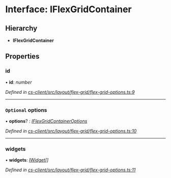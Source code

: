 # Interface: IFlexGridContainer

## Hierarchy

* **IFlexGridContainer**

## Properties

###  id

• **id**: *number*

*Defined in [cs-client/src/layout/flex-grid/flex-grid-options.ts:9](https://github.com/TNOCS/csnext/blob/38d1409e/packages/cs-client/src/layout/flex-grid/flex-grid-options.ts#L9)*

___

### `Optional` options

• **options**? : *[IFlexGridContainerOptions](_cs_client_src_layout_flex_grid_flex_grid_options_.iflexgridcontaineroptions.md)*

*Defined in [cs-client/src/layout/flex-grid/flex-grid-options.ts:10](https://github.com/TNOCS/csnext/blob/38d1409e/packages/cs-client/src/layout/flex-grid/flex-grid-options.ts#L10)*

___

###  widgets

• **widgets**: *[IWidget](_cs_core_src_widget_widget_.iwidget.md)[]*

*Defined in [cs-client/src/layout/flex-grid/flex-grid-options.ts:11](https://github.com/TNOCS/csnext/blob/38d1409e/packages/cs-client/src/layout/flex-grid/flex-grid-options.ts#L11)*
